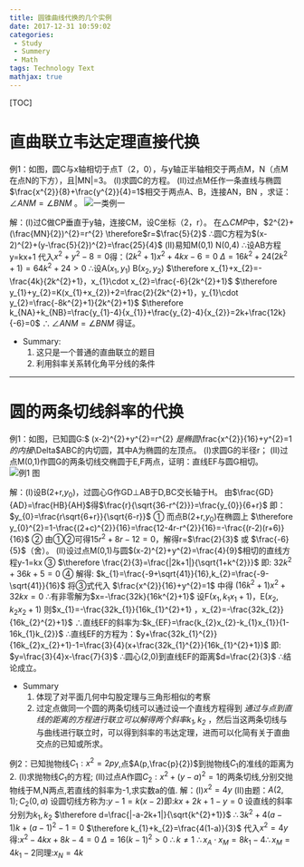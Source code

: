 ```yaml
---
title: 圆锥曲线代换的几个实例
date: 2017-12-31 10:59:02
categories: 
 - Study
 - Summery
 - Math
tags: Technology Text
mathjax: true
---
```

[TOC]
# 直曲联立韦达定理直接代换
例1：如图，圆C与x轴相切于点T（2，0），与y轴正半轴相交于两点M，N（点M在点N的下方），且|MN|=3。
(Ⅰ)求圆C的方程。
(Ⅱ)过点M任作一条直线与椭圆$\frac{x^{2}}{8}+\frac{y^{2}}{4}=1$相交于两点A、B，连接AN，BN ，求证：$\angle ANM=\angle BNM$ 。
![一类例一](圆锥曲线代换的几个实例/2.png)

解：(Ⅰ)过C做CP垂直于y轴，连接CM，设C坐标（2，r）。
在$\triangle CMP$中，$2^{2}+(\frac{MN}{2})^{2}=r^{2} \therefore$r=$\frac{5}{2}$
$\therefore$圆C方程为$(x-2)^{2}+(y-\frac{5}{2})^{2}=\frac{25}{4}$
(Ⅱ)易知M(0,1) N(0,4) $\therefore$设AB方程y=kx+1
代入$x^{2}+y^{2}-8=0$得：$(2k^{2}+1)x^{2}+4kx-6=0$
$\Delta=16k^{2}+24(2k^{2}+1)=64k^{2}+24>0$
$\therefore$设A($x_{1},y_{1}$) B($x_{2},y_{2}$)
$\therefore x_{1}+x_{2}=-\frac{4k}{2k^{2}+1}，x_{1}\cdot x_{2}=\frac{-6}{2k^{2}+1}$
$\therefore y_{1}+y_{2}=K(x_{1}+x_{2})+2=\frac{2}{2k^{2}+1}，y_{1}\cdot y_{2}=\frac{-8k^{2}+1}{2k^{2}+1}$
$\therefore k_{NA}+k_{NB}=\frac{y_{1}-4}{x_{1}}+\frac{y_{2}-4}{x_{2}}=2k+\frac{12k}{-6}=0$
$\therefore \angle ANM=\angle BNM$ 得证。

* Summary:
    1. 这只是一个普通的直曲联立的题目
    2. 利用斜率关系转化角平分线的条件
******
# 圆的两条切线斜率的代换
例1：如图，已知圆G:$ (x-2)^{2}+y^{2}=r^{2} $是椭圆$\frac{x^{2}}{16}+y^{2}=1$的内接$\Delta$ABC的内切圆，其中A为椭圆的左顶点。
(Ⅰ)求圆G的半径r；
(Ⅱ)过点M(0,1)作圆G的两条切线交椭圆于E,F两点，证明：直线EF与圆G相切。
![例1 图](/圆锥曲线代换的几个实例/例1.png)

解：(Ⅰ)设B(2+r,$y_{0}$)，过圆心G作GD$\perp$AB于D,BC交长轴于H。
由$\frac{GD}{AD}=\frac{HB}{AH}$得$\frac{r}{\sqrt{36-r^{2}}}=\frac{y_{0}}{6+r}$
即：$y_{0}=\frac{r\sqrt{6+r}}{\sqrt{6-r}}$ ①
而点B(2+r,$y_{0}$)在椭圆上
$\therefore y_{0}^{2}=1-\frac{(2+c)^{2}}{16}=\frac{12-4r-r^{2}}{16}=-\frac{(r-2)(r+6)}{16}$ ②
由①②可得$15r^{2}+8r-12=0$，解得r=$\frac{2}{3}$ 或 $\frac{-6}{5}$（舍）。
(Ⅱ)设过点M(0,1)与圆$(x-2)^{2}+y^{2}=\frac{4}{9}$相切的直线方程y-1=kx ③
$\therefore \frac{2}{3}=\frac{|2k+1|}{\sqrt{1+k^{2}}}$
即: $32k^{2}+36k+5=0$ ④
解得: $k_{1}=\frac{-9+\sqrt{41}}{16},k_{2}=\frac{-9-\sqrt{41}}{16}$
将③式代入 $\frac{x^{2}}{16}+y^{2}=1$ 中得 $(16k^{2}+1)x^{2}+32kx=0$
$\therefore$有非零解为$x=-\frac{32k}{16k^{2}+1}$
设F($x_{1},k_{1}x_{1}+1$)，E($x_{2},k_{2}x_{2}+1$)
则$x_{1}=-\frac{32k_{1}}{16k_{1}^{2}+1} ，x_{2}=-\frac{32k_{2}}{16k_{2}^{2}+1}$
$\therefore$直线EF的斜率为:$k_{EF}=\frac{k_{2}x_{2}-k_{1}x_{1}}{1-16k_{1}k_{2}}$ 
$\therefore$直线EF的方程为：$y+\frac{32k_{1}^{2}}{16k_{2}x_{2}+1}-1=\frac{3}{4}(x+\frac{32k_{1}^{2}}{16k_{1}^{2}+1})$ 
即: $y=\frac{3}{4}x-\frac{7}{3}$
$\therefore$圆心(2,0)到直线EF的距离$d=\frac{2}{3}$
$\therefore$结论成立。
* Summary
    1. 体现了对平面几何中勾股定理与三角形相似的考察
    2. 过定点做同一个圆的两条切线可以通过设一个直线方程得到 *通过与点到直线的距离的方程进行联立可以解得两个斜率$k_{1},k_{2}$* ，然后当这两条切线与与曲线进行联立时，可以得到斜率的韦达定理，进而可以化简有关于直曲交点的已知或所求。

例2：已知抛物线$C_{1}:x^{2}=2py$,点$A(p,\frac{p}{2})$到抛物线$C_{1}$的准线的距离为$2$.
(Ⅰ)求抛物线$C_{1}$的方程;
(Ⅱ)过点A作圆$C_{2}:x^{2}+(y-a)^{2}=1$的两条切线,分别交抛物线于M,N两点,若直线的斜率为-1,求实数a的值.
解：(Ⅰ)$x^{2}=4y$
(Ⅱ)由题：$A(2,1);C_{2}(0,a)$ 设圆切线方称为:$y-1=k(x-2)$即:$kx+2k+1-y=0$
设直线的斜率分别为$k_{1},k_{2}$
$\therefore d=\frac{|-a-2k+1|}{\sqrt{k^{2}+1}}$
$\therefore 3k^{2}+4(a-1)k+(a-1)^{2}-1=0$ $\therefore k_{1}+k_{2}=\frac{4(1-a)}{3}$
代入$x^{2}=4y$得:$x^{2}-4kx+8k-4=0$ $\Delta=16(k-1)^{2}>0$ $\therefore k\neq 1$
$\therefore x_{A}\cdot x_{M}=8k_{1}-4 \therefore x_{M}=4k_{1}-2$同理:$x_{N}=4k^{}$


